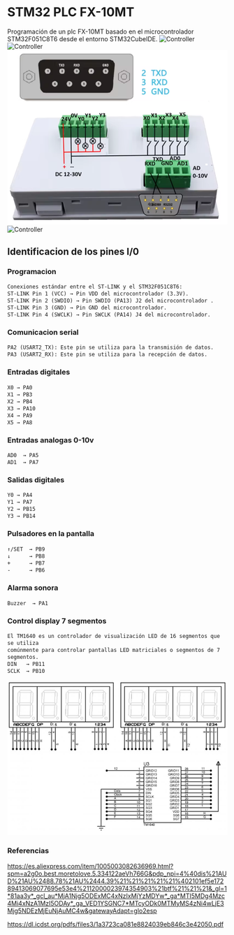 # STM32 PLC FX-10MT
Programación de un plc FX-10MT basado en el microcontrolador STM32F051C8T6 desde el entorno STM32CubeIDE.
![Controller](FX-10MT.png)
![Controller](FX-10MT-IO.png)
![Controller](FX-10MT-CON.png)
![Controller](FX-10MT-BOARD.png)

## Identificacion de los pines I/0

### Programacion
```
Conexiones estándar entre el ST-LINK y el STM32F051C8T6:
ST-LINK Pin 1 (VCC) → Pin VDD del microcontrolador (3.3V).
ST-LINK Pin 2 (SWDIO) → Pin SWDIO (PA13) J2 del microcontrolador .
ST-LINK Pin 3 (GND) → Pin GND del microcontrolador.
ST-LINK Pin 4 (SWCLK) → Pin SWCLK (PA14) J4 del microcontrolador.
```
### Comunicacion serial
```
PA2 (USART2_TX): Este pin se utiliza para la transmisión de datos.
PA3 (USART2_RX): Este pin se utiliza para la recepción de datos.
```
### Entradas digitales 
```
X0 → PA0
X1 → PB3
X2 → PB4
X3 → PA10
X4 → PA9
X5 → PA8
```
### Entradas analogas 0-10v
```
AD0  → PA5
AD1  → PA7
```
### Salidas digitales 
```
Y0 → PA4
Y1 → PA7
Y2 → PB15
Y3 → PB14
```
### Pulsadores en la pantalla 
```
↑/SET  → PB9
↓      → PB8
+      → PB7
-      → PB6
```
### Alarma sonora
``
Buzzer  → PA1
``
### Control display 7 segmentos
```
El TM1640 es un controlador de visualización LED de 16 segmentos que se utiliza
comúnmente para controlar pantallas LED matriciales o segmentos de 7 segmentos.
DIN   → PB11
SCLK  → PB10
```
![Controller](TM1640.png)

### Referencias
https://es.aliexpress.com/item/1005003082636969.html?spm=a2g0o.best.moretolove.5.334122aeVh766G&pdp_npi=4%40dis%21AUD%21AU%2488.78%21AU%2444.39%21%21%21%21%21%402101ef5e17289413069077695e53e4%2112000023974354903%21btf%21%21%21&_gl=1*81aa3y*_gcl_au*MjA1Njg5ODExMC4xNzIxMjYzMDYw*_ga*MTI5MDg4Mzc4Mi4xNzA1MzI5ODAy*_ga_VED1YSGNC7*MTcyODk0MTMyMS4zNi4wLjE3Mjg5NDEzMjEuNjAuMC4w&gatewayAdapt=glo2esp

https://dl.icdst.org/pdfs/files3/1a3723ca081e8824039eb846c3e42050.pdf

